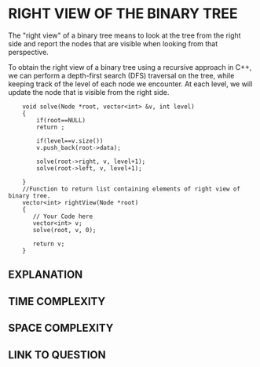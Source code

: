 # RIGHT VIEW OF THE BINARY TREE

The "right view" of a binary tree means to look at the tree from the right side and report the nodes that are visible when looking from that perspective.

To obtain the right view of a binary tree using a recursive approach in C++, we can perform a depth-first search (DFS) traversal on the tree, while keeping track of the level of each node we encounter. At each level, we will update the node that is visible from the right side.

```
    void solve(Node *root, vector<int> &v, int level)
    {
        if(root==NULL)
        return ;
        
        if(level==v.size())
        v.push_back(root->data);
        
        solve(root->right, v, level+1);
        solve(root->left, v, level+1);
        
    }
    //Function to return list containing elements of right view of binary tree.
    vector<int> rightView(Node *root)
    {
       // Your Code here
       vector<int> v;
       solve(root, v, 0);
       
       return v;
    }
```

## EXPLANATION

## TIME COMPLEXITY

## SPACE COMPLEXITY

## LINK TO QUESTION
